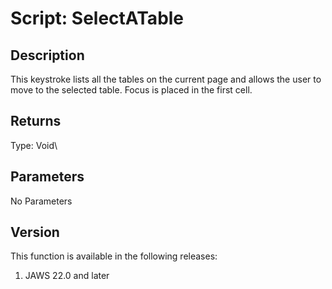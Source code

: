 # Script: SelectATable

## Description

This keystroke lists all the tables on the current page and allows the
user to move to the selected table. Focus is placed in the first cell.

## Returns

Type: Void\

## Parameters

No Parameters

## Version

This function is available in the following releases:

1.  JAWS 22.0 and later
